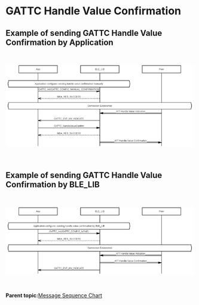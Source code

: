 # GATTC Handle Value Confirmation

## Example of sending GATTC Handle Value Confirmation by Application

<br />

![](GUID-C2A845CC-E644-4972-B2B5-ED14C5A4AEE2-low.png)

<br />

## Example of sending GATTC Handle Value Confirmation by BLE\_LIB

<br />

![](GUID-0DE82E6C-DE7B-4F33-BE15-E97E38EB295A-low.png)

<br />

**Parent topic:**[Message Sequence Chart](GUID-4E6414B1-49B8-427C-ACFB-97EF00444F24.md)

